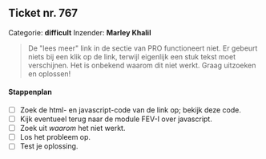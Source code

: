 ## Ticket nr. 767
Categorie: **difficult**
Inzender:	**Marley Khalil**

> De "lees meer" link in de sectie van PRO functioneert niet. Er gebeurt niets bij een klik op de link, terwijl eigenlijk een stuk tekst moet verschijnen. Het is onbekend waarom dit niet werkt. Graag uitzoeken en oplossen!

#### Stappenplan
- [ ] Zoek de html- en javascript-code van de link op; bekijk deze code.
- [ ] Kijk eventueel terug naar de module FEV-I over javascript.
- [ ] Zoek uit _waarom_ het niet werkt.
- [ ] Los het probleem op.
- [ ] Test je oplossing.
